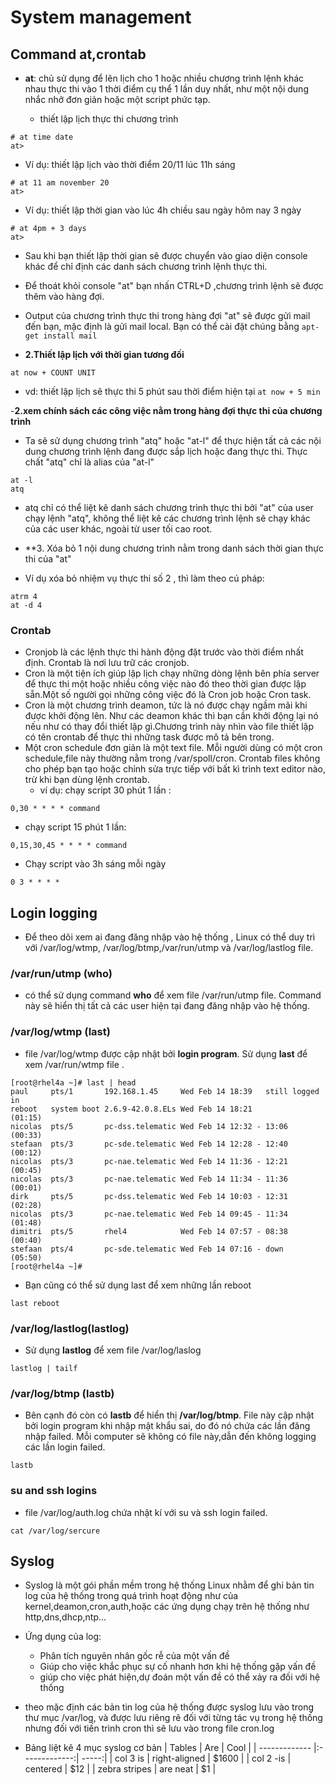 # System management #
## Command at,crontab ## 
- **at**: chủ sử dụng để lên lịch cho 1 hoặc nhiều chương trình lệnh khác nhau thực thi vào 1 thời điểm cụ thể 1 lần duy nhất, như một nội dung nhắc nhở đơn giản hoặc một script phức tạp. 

  - thiết lập lịch thực thi chương trình 
```
# at time date
at>
```
  - Ví dụ: thiết lập lịch vào thời điểm 20/11 lúc 11h sáng 
```
# at 11 am november 20
at>
```
  - Ví dụ: thiết lập thời gian vào lúc 4h chiều sau ngày hôm nay 3 ngày 
```
# at 4pm + 3 days
at>
```
   - Sau khi bạn thiết lập thời gian sẽ được chuyển vào giao diện console khác để chỉ định các danh sách chương trình lệnh thực thi. 
   - Để thoát khỏi console "at" bạn nhấn CTRL+D ,chương trình lệnh sẽ được thêm vào hàng đợi. 
   - Output của chương trình thực thi trong hàng đợi "at" sẽ được gửi mail đến bạn, mặc định là gửi mail local. Bạn có thể cài đặt chúng bằng `apt-get install mail` 
   
   - **2.Thiết lập lịch với thời gian tương đối** 
```
at now + COUNT UNIT
```

   - vd: thiết lập lịch sẽ thực thi 5 phút sau thời điểm hiện tại `at now + 5 min`
   
   -**2.xem chính sách các công việc nằm trong hàng đợi thực thi của chương trình**
   - Ta sẽ sử dụng chương trình "atq" hoặc "at-l" để thực hiện tất cả các nội dung chương trình lệnh đang được sắp lịch hoặc đang thực thi. Thực chất "atq" chỉ là alias của "at-l"
```
at -l 
atq
```
   - atq chỉ có thể liệt kê danh sách chương trình thực thi bởi "at" của user chạy lệnh "atq", không thể liệt kê các chương trình lệnh sẽ chạy khác của các user khác, ngoài từ user tối cao root. 
   
   - **3. Xóa bỏ 1 nội dung chương trình nằm trong danh sách thời gian thực thi của "at" 
   - Ví dụ xóa bỏ nhiệm vụ thực thi số 2 , thì làm theo cú pháp: 
```
atrm 4
at -d 4
```

### Crontab ### 
- Cronjob là các lệnh thực thi hành động đặt trước vào thời điểm nhất định. Crontab là nơi lưu trữ các cronjob.
- Cron là một tiện ích giúp lập lịch chạy những dòng lệnh bên phía server để thực thi một hoặc nhiều công việc nào đó theo thời gian được lập sẵn.Một số người gọi những công việc đó là Cron job hoặc Cron task. 
- Cron là một chương trình deamon, tức là nó được chạy ngầm mãi khi được khởi động lên. Như các deamon khác thì bạn cần khởi động lại nó nếu như có thay đổi thiết lập gì.Chương trình này nhìn vào file thiết lập có tên crontab để thực thi những task được mô tả bên trong. 
- Một cron schedule đơn giản là một text file. Mỗi người dùng có một cron schedule,file này thường nằm trong /var/spoll/cron. Crontab files không cho phép bạn tạo hoặc chỉnh sửa trực tiếp với bất kì trình text editor nào, trừ khi bạn dùng lệnh crontab. 
   - ví dụ: chạy script 30 phút 1 lần : 
```
0,30 * * * * command 
```
   - chạy script 15 phút 1 lần: 
```
0,15,30,45 * * * * command 
```
   - Chạy script vào 3h sáng mỗi ngày 
```
0 3 * * * * 
```

## Login logging ## 
- Để theo dõi xem ai đang đăng nhập vào hệ thống , Linux có thể duy trì với /var/log/wtmp, /var/log/btmp,/var/run/utmp và /var/log/lastlog file. 
### /var/run/utmp (who) ###
- có thể sử dụng command **who** để xem file /var/run/utmp file. Command này sẽ hiển thị tất cả các user hiện tại đang đăng nhập vào hệ thống. 
### /var/log/wtmp (last) ### 
- file /var/log/wtmp được cập nhật bởi **login program**. Sử dụng **last** để xem /var/run/wtmp file .
```
[root@rhel4a ~]# last | head
paul     pts/1       192.168.1.45     Wed Feb 14 18:39   still logged in
reboot   system boot 2.6.9-42.0.8.ELs Wed Feb 14 18:21          (01:15) 
nicolas  pts/5       pc-dss.telematic Wed Feb 14 12:32 - 13:06  (00:33) 
stefaan  pts/3       pc-sde.telematic Wed Feb 14 12:28 - 12:40  (00:12) 
nicolas  pts/3       pc-nae.telematic Wed Feb 14 11:36 - 12:21  (00:45) 
nicolas  pts/3       pc-nae.telematic Wed Feb 14 11:34 - 11:36  (00:01) 
dirk     pts/5       pc-dss.telematic Wed Feb 14 10:03 - 12:31  (02:28) 
nicolas  pts/3       pc-nae.telematic Wed Feb 14 09:45 - 11:34  (01:48) 
dimitri  pts/5       rhel4            Wed Feb 14 07:57 - 08:38  (00:40) 
stefaan  pts/4       pc-sde.telematic Wed Feb 14 07:16 - down   (05:50) 
[root@rhel4a ~]#
```
- Bạn cũng có thể sử dụng last để xem những lần reboot 
```
last reboot 
```
### /var/log/lastlog(lastlog) ### 
- Sử dụng **lastlog** để xem file /var/log/laslog 
```
lastlog | tailf
```
### /var/log/btmp (lastb) ## 
- Bên cạnh đó còn có **lastb** để hiển thị **/var/log/btmp**. File này cập nhật bởi login program khi nhập mật khẩu sai, do đó nó chứa các lần đăng nhập failed. Mỗi computer sẽ không có file này,dẫn đến không logging các lần login failed. 
```
lastb
```
### su and ssh logins ### 
- file /var/log/auth.log chứa nhật kí với su và ssh login failed. 
```
cat /var/log/sercure 
```
## Syslog ## 
- Syslog là một gói phần mềm trong hệ thống Linux nhằm để ghi bản tin log của hệ thống trong quá trình hoạt động như  của kernel,deamon,cron,auth,hoặc các ứng dụng chạy trên hệ thống như http,dns,dhcp,ntp...
- Ứng dụng của log: 
  - Phân tích nguyên nhân gốc rễ của một vấn đề 
  - Giúp cho việc khắc phục sự cố nhanh hơn khi hệ thống gặp vấn đề 
  - giúp cho việc phát hiện,dự đoán một vấn đề có thể xảy ra đối với hệ thống 
  
- theo mặc định các bản tin log của hệ thống được syslog lưu vào trong thư mục /var/log, và được lưu riêng rẽ đối với từng tác vụ trong hệ thống nhưng đối với tiến trình cron thì sẽ lưu vào trong file cron.log
- Bảng liệt kê 4 mục syslog cơ bản 
| Tables        | Are           | Cool  |
| ------------- |:-------------:| -----:|
| col 3 is      | right-aligned | $1600 |
| col 2 -is      | centered      |   $12 |
| zebra stripes | are neat      |    $1 |

 
 

   
   

   